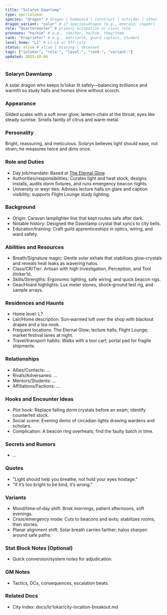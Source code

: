 ```yaml
---
title: "Solaryn Dawnlamp"
type: npc/iolokar
species: "dragon" # dragon | humanoid | construct | outsider | other
dragon_variant: "solar" # if species=dragon (e.g., emerald, copper)
role: "Quartermaster" # primary occupation or civic role
pronouns: "he/him" # e.g., she/her, he/him, they/them
rank: "Proprietor" # e.g., matriarch, guard captain, student
level_home: "L1" # L1–L6 or Off‑city
status: alive # alive | missing | deceased
tags: ["iolokar", "role:", "level:", "rank:", "variant:"]
updated: 2025-10-06
---
```

### Solaryn Dawnlamp

A solar dragon who keeps Io’lokar lit safely—balancing brilliance and warmth so study halls and homes shine without scorch.

### Appearance

Gilded scales with a soft inner glow; lantern‑chain at the throat; eyes like steady sunrise. Smells faintly of citrus and warm metal.

### Personality

Bright, reassuring, and meticulous. Solaryn believes light should ease, not strain; he measures twice and dims once.

### Role and Duties

- Day job/mandate: Based at [The Eternal Glow](docs/Io'lokar/Locations/the-eternal-glow.md).
- Authorities/responsibilities: Curates light and heat stock, designs installs, audits dorm fixtures, and runs emergency beacon nights.
- University or weyr ties: Advises lecture halls on glare and caption visibility; supports Flight Lounge study lighting.

### Background

- Origin: Caravan lamplighter line that kept routes safe after dark.
- Notable history: Designed the Dawnlamp crystal that syncs to city bells.
- Education/training: Craft guild apprenticeships in optics, wiring, and ward safety.

### Abilities and Resources

- Breath/Signature magic: Gentle solar exhale that stabilizes glow‑crystals and reveals heat leaks as wavering halos.
- Class/CR/Tier: Artisan with high Investigation, Perception, and Tool (tinker’s).
- Skills/Strengths: Ergonomic lighting, safe wiring, and quick beacon rigs.
- Gear/Hoard highlights: Lux meter stones, shock‑ground test rig, and sample arrays.

### Residences and Haunts

- Home level: L?
- Lair/Home description: Sun‑warmed loft over the shop with blackout drapes and a tea nook.
- Frequent locations: The Eternal Glow; lecture halls; Flight Lounge; market festival lanes at night.
- Travel/transport habits: Walks with a tool cart; portal pad for fragile shipments.

### Relationships

- Allies/Contacts: ...
- Rivals/Adversaries: ...
- Mentors/Students: ...
- Affiliations/Factions: ...

### Hooks and Encounter Ideas

- Plot hook: Replace failing dorm crystals before an exam; identify counterfeit stock.
- Social scene: Evening demo of circadian lights drawing wardens and scholars.
- Complication: A beacon ring overheats; find the faulty batch in time.

### Secrets and Rumors

- ...

### Quotes

- "Light should help you breathe, not hold your eyes hostage."
- "If it’s too bright to be kind, it’s wrong."

### Variants

- Mood/time‑of‑day shift: Brisk mornings, patient afternoons, soft evenings.
- Crisis/emergency mode: Cuts to beacons and exits; stabilizes rooms, then stories.
- Planar alignment shift: Solar breath carries farther; halos sharpen around safe paths.

### Stat Block Notes (Optional)

- Quick conversion/system notes for adjudication.

### GM Notes

- Tactics, DCs, consequences, escalation beats.

### Related Docs

- City Index: docs/Io'lokar/city-location-breakout.md
